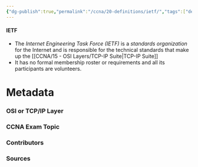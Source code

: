 ```yaml
---
{"dg-publish":true,"permalink":"/ccna/20-definitions/ietf/","tags":["defs_ccna"]}
---
```


#### IETF
- The *Internet Engineering Task Force (IETF)* is a *standards organization* for the Internet and is responsible for the technical standards that make up the [[CCNA/15 - OSI Layers/TCP-IP Suite\|TCP-IP Suite]]
- It has no formal membership roster or requirements and all its participants are volunteers.

# Metadata
### OSI or TCP/IP Layer

### CCNA Exam Topic

### Contributors

### Sources

